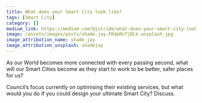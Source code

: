 ```yaml
---
title: What does your Smart City look like?
tags: [Smart City]
category: []
medium_link: https://medium.com/@jstride/what-does-your-smart-city-look-like-9db76dc6d777
image: /assets/images/posts/shade-jay-FKdpRnTjDLk-unsplash.jpg
image_attribution_name: shade jay
image_attribution_unsplash: shadejay
---
```

As our World becomes more connected with every passing second, what will our Smart Cities become as they start to work to be better, safer places for us? 

Council’s focus currently on optimising their existing services, but what would you do if you could design your ultimate Smart City? Discuss.
